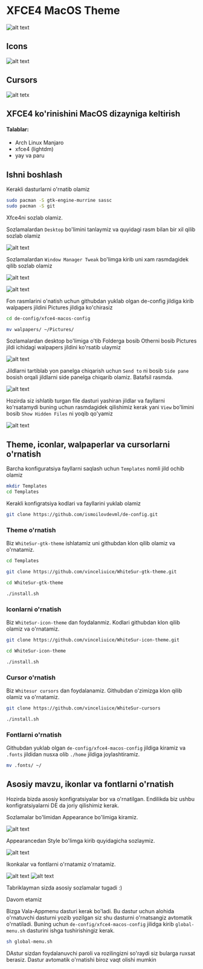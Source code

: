 # XFCE4 MacOS Theme

![alt text](https://images.pling.com/img/00/00/32/24/44/1403328/7c76036e5f9dad4aaeb775c16ff6c914ba9de055eea89c245248a9460bf0f2ea78af.png)

## Icons

![alt text](https://github.com/vinceliuice/WhiteSur-icon-theme/raw/master/preview.png)

## Cursors

![alt tetx](https://github.com/vinceliuice/WhiteSur-cursors/raw/master/preview.png)



## XFCE4 ko'rinishini MacOS dizayniga keltirish

#### Talablar:

* Arch Linux Manjaro
* xfce4 (lightdm)
* yay va paru

## Ishni boshlash

Kerakli dasturlarni o'rnatib olamiz

```bash
sudo pacman -S gtk-engine-murrine sassc
sudo pacman -S git
```

Xfce4ni sozlab olamiz.

Sozlamalardan `Desktop` bo'limini tanlaymiz va quyidagi rasm bilan bir xil qilib sozlab olamiz

![alt text](https://github.com/ismoilovdevml/de-config/blob/master/assets/xfce4-desktop1.png)


Sozlamalardan `Window Manager Tweak` bo'limga kirib uni xam rasmdagidek qilib sozlab olamiz

![alt text](https://github.com/ismoilovdevml/de-config/blob/master/assets/xfce4-wmt-2.png)


![alt text](https://github.com/ismoilovdevml/de-config/blob/master/assets/xfce4-wmt-3.png)

Fon rasmlarini o'natish uchun githubdan yuklab olgan de-config jildiga kirib walpapers jildini Pictures jildiga ko'chirasiz

```bash
cd de-config/xfce4-macos-config

mv walpapers/ ~/Pictures/
```

Sozlamalardan desktop bo'limiga o'tib Folderga bosib Otherni bosib Pictures jildi ichidagi walpapers jildini ko'rsatib ulaymiz

![alt text](https://github.com/ismoilovdevml/de-config/blob/master/assets/xfce4-walpapers.png)


Jildlarni tartiblab yon panelga chiqarish uchun `Send to` ni bosib `Side pane` bosish orqali jildlarni side panelga chiqarib olamiz. Batafsil rasmda.

![alt text](https://github.com/ismoilovdevml/de-config/blob/master/assets/xfce4-directory.png)


Hozirda siz ishlatib turgan file dasturi yashiran jildlar va fayllarni ko'rsatamydi buning uchun rasmdagidek qilishimiz kerak yani `View` bo'limini bosib `Show Hidden Files` ni yoqib qo'yamiz

![alt text](https://github.com/ismoilovdevml/de-config/blob/master/assets/xfce4-hiden-file.png)



## Theme, iconlar, walpaperlar va cursorlarni o'rnatish

Barcha konfiguratsiya fayllarni saqlash uchun `Templates` nomli jild ochib olamiz

```bash
mkdir Templates
cd Templates
```

Kerakli konfigratsiya kodlari va fayllarini yuklab olamiz

```bash
git clone https://github.com/ismoilovdevml/de-config.git
```
### Theme o'rnatish

Biz `WhiteSur-gtk-theme` ishlatamiz uni githubdan klon qilib olamiz va o'rnatamiz.

```bash
cd Templates

git clone https://github.com/vinceliuice/WhiteSur-gtk-theme.git

cd WhiteSur-gtk-theme

./install.sh
```

### Iconlarni o'rnatish
Biz `WhiteSur-icon-theme` dan foydalanmiz. Kodlari githubdan klon qilib olamiz va o'rnatamiz.

```bash
git clone https://github.com/vinceliuice/WhiteSur-icon-theme.git

cd WhiteSur-icon-theme

./install.sh
```

### Cursor o'rnatish

Biz `Whitesur cursors` dan foydalanamiz. Githubdan o'zimizga klon qilib olamiz va o'rnatamiz.

```bash
git clone https://github.com/vinceliuice/WhiteSur-cursors

./install.sh
```

### Fontlarni o'rnatish

Githubdan yuklab olgan `de-config/xfce4-macos-config` jildiga kiramiz va `.fonts` jildidan nusxa olib `./home` jildiga joylashtiramiz.

```bash
mv .fonts/ ~/
```

## Asosiy mavzu, ikonlar va fontlarni o'rnatish

Hozirda bizda asosiy konfigratsiyalar bor va o'rnatilgan. Endilikda biz ushbu konfigratsiyalarni DE da joriy qilishimiz kerak.

Sozlamalar bo'limidan Appearance bo'limiga kiramiz.


![alt text](https://github.com/ismoilovdevml/de-config/blob/master/assets/xce4-appearance.png)

Appearancedan Style bo'limga kirib quyidagicha sozlaymiz.

![alt text](https://github.com/ismoilovdevml/de-config/blob/master/assets/xfce4-style.png)

Ikonkalar va fontlarni o'rnatamiz o'rnatamiz.

![alt text](https://github.com/ismoilovdevml/de-config/blob/master/assets/xfce4-icons.png)
![alt text](https://github.com/ismoilovdevml/de-config/blob/master/assets/xfce4-fonts.png)

Tabriklayman sizda asosiy sozlamalar tugadi :)

Davom etamiz

Bizga Vala-Appmenu dasturi kerak bo'ladi. Bu dastur uchun alohida o'rnatuvchi dasturni yozib yozilgan siz shu dasturni o'rnatsangiz avtomatik o'rnatiladi. Buning uchun `de-config/xfce4-macos-config` jilidga kirib `global-menu.sh` dasturini ishga tushirishingiz kerak.

```bash
sh global-menu.sh
```
DAstur sizdan foydalanuvchi paroli va rozilingizni so'raydi siz bularga ruxsat berasiz. Dastur avtomatik o'rnatishi biroz vaqt olishi mumkin